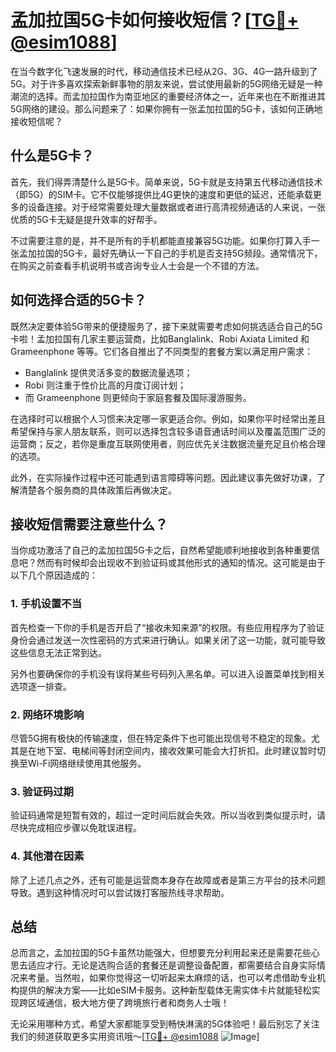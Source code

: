 # 孟加拉国5G卡如何接收短信？[[TG💪+ @esim1088](https://t.me/s/esim1088)]

在当今数字化飞速发展的时代，移动通信技术已经从2G、3G、4G一路升级到了5G。对于许多喜欢探索新鲜事物的朋友来说，尝试使用最新的5G网络无疑是一种潮流的选择。而孟加拉国作为南亚地区的重要经济体之一，近年来也在不断推进其5G网络的建设。那么问题来了：如果你拥有一张孟加拉国的5G卡，该如何正确地接收短信呢？

## 什么是5G卡？

首先，我们得弄清楚什么是5G卡。简单来说，5G卡就是支持第五代移动通信技术（即5G）的SIM卡。它不仅能够提供比4G更快的速度和更低的延迟，还能承载更多的设备连接。对于经常需要处理大量数据或者进行高清视频通话的人来说，一张优质的5G卡无疑是提升效率的好帮手。

不过需要注意的是，并不是所有的手机都能直接兼容5G功能。如果你打算入手一张孟加拉国的5G卡，最好先确认一下自己的手机是否支持5G频段。通常情况下，在购买之前查看手机说明书或咨询专业人士会是一个不错的方法。

## 如何选择合适的5G卡？

既然决定要体验5G带来的便捷服务了，接下来就需要考虑如何挑选适合自己的5G卡啦！孟加拉国有几家主要运营商，比如Banglalink、Robi Axiata Limited 和 Grameenphone 等等。它们各自推出了不同类型的套餐方案以满足用户需求：

- Banglalink 提供灵活多变的数据流量选项；
- Robi 则注重于性价比高的月度订阅计划；
- 而 Grameenphone 则更倾向于家庭套餐及国际漫游服务。

在选择时可以根据个人习惯来决定哪一家更适合你。例如，如果你平时经常出差且希望保持与家人朋友联系，则可以选择包含较多语音通话时间以及覆盖范围广泛的运营商；反之，若你是重度互联网使用者，则应优先关注数据流量充足且价格合理的选项。

此外，在实际操作过程中还可能遇到语言障碍等问题。因此建议事先做好功课，了解清楚各个服务商的具体政策后再做决定。

## 接收短信需要注意些什么？

当你成功激活了自己的孟加拉国5G卡之后，自然希望能顺利地接收到各种重要信息吧？然而有时候却会出现收不到验证码或其他形式的通知的情况。这可能是由于以下几个原因造成的：

### 1. 手机设置不当

首先检查一下你的手机是否开启了“接收未知来源”的权限。有些应用程序为了验证身份会通过发送一次性密码的方式来进行确认。如果关闭了这一功能，就可能导致这些信息无法正常到达。

另外也要确保你的手机没有误将某些号码列入黑名单。可以进入设置菜单找到相关选项逐一排查。

### 2. 网络环境影响

尽管5G拥有极快的传输速度，但在特定条件下也可能出现信号不稳定的现象。尤其是在地下室、电梯间等封闭空间内，接收效果可能会大打折扣。此时建议暂时切换至Wi-Fi网络继续使用其他服务。

### 3. 验证码过期

验证码通常是短暂有效的，超过一定时间后就会失效。所以当收到类似提示时，请尽快完成相应步骤以免耽误进程。

### 4. 其他潜在因素

除了上述几点之外，还有可能是运营商本身存在故障或者是第三方平台的技术问题导致。遇到这种情况时可以尝试拨打客服热线寻求帮助。

## 总结

总而言之，孟加拉国的5G卡虽然功能强大，但想要充分利用起来还是需要花些心思去适应才行。无论是选购合适的套餐还是调整设备配置，都需要结合自身实际情况来考量。当然啦，如果你觉得这一切听起来太麻烦的话，也可以考虑借助专业机构提供的解决方案——比如eSIM卡服务。这种新型载体无需实体卡片就能轻松实现跨区域通信，极大地方便了跨境旅行者和商务人士哦！

无论采用哪种方式，希望大家都能享受到畅快淋漓的5G体验吧！最后别忘了关注我们的频道获取更多实用资讯哦～[[TG💪+ @esim1088](https://t.me/s/esim1088) ![Image](https://i.postimg.cc/4NQfJmqS/Snipaste-2025-05-13-00-14-12.png)]